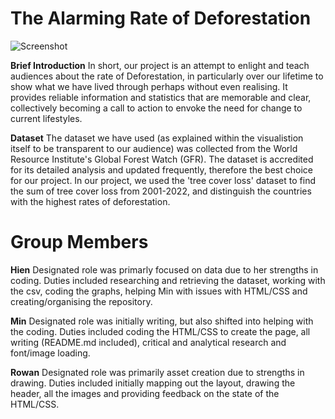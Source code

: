 # The Alarming Rate of Deforestation

![Screenshot](https://imgur.com/JNcOMYW.png) 

**Brief Introduction** In short, our project is an attempt to enlight and teach audiences about the rate of Deforestation, in particularly over our lifetime to show what we have lived through perhaps without even realising. It provides reliable information and statistics that are memorable and clear, collectively becoming a call to action to envoke the need for change to current lifestyles.

**Dataset** The dataset we have used (as explained within the visualistion itself to be transparent to our audience) was collected from the World Resource Institute's Global Forest Watch (GFR). The dataset is accredited for its detailed analysis and updated frequently, therefore the best choice for our project. In our project, we used the 'tree cover loss' dataset to find the sum of tree cover loss from 2001-2022, and distinguish the countries with the highest rates of deforestation. 

# Group Members

**Hien** Designated role was primarly focused on data due to her strengths in coding. Duties included researching and retrieving the dataset, working with the csv, coding the graphs, helping Min with issues with HTML/CSS and creating/organising the repository.

**Min** Designated role was initially writing, but also shifted into helping with the coding. Duties included coding the HTML/CSS to create the page, all writing (README.md included), critical and analytical research and font/image loading.

**Rowan** Designated role was primarily asset creation due to strengths in drawing. Duties included initially mapping out the layout, drawing the header, all the images and providing feedback on the state of the HTML/CSS.
